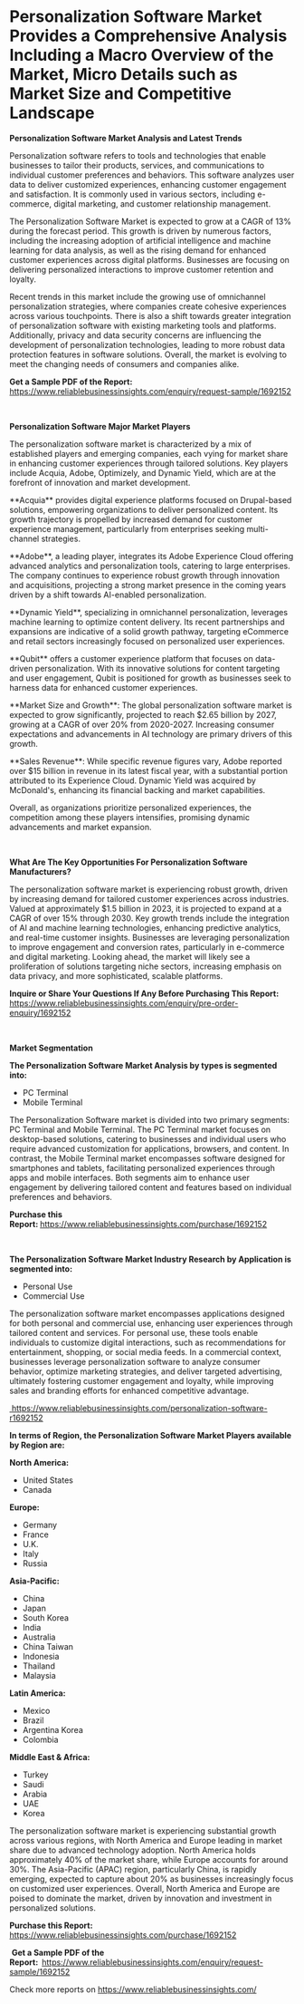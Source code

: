 <p><h1>Personalization Software Market Provides a Comprehensive Analysis Including a Macro Overview of the Market, Micro Details such as Market Size and Competitive Landscape</h1></p><p><strong>Personalization Software Market Analysis and Latest Trends</strong></p>
<p><p>Personalization software refers to tools and technologies that enable businesses to tailor their products, services, and communications to individual customer preferences and behaviors. This software analyzes user data to deliver customized experiences, enhancing customer engagement and satisfaction. It is commonly used in various sectors, including e-commerce, digital marketing, and customer relationship management.</p><p>The Personalization Software Market is expected to grow at a CAGR of 13% during the forecast period. This growth is driven by numerous factors, including the increasing adoption of artificial intelligence and machine learning for data analysis, as well as the rising demand for enhanced customer experiences across digital platforms. Businesses are focusing on delivering personalized interactions to improve customer retention and loyalty.</p><p>Recent trends in this market include the growing use of omnichannel personalization strategies, where companies create cohesive experiences across various touchpoints. There is also a shift towards greater integration of personalization software with existing marketing tools and platforms. Additionally, privacy and data security concerns are influencing the development of personalization technologies, leading to more robust data protection features in software solutions. Overall, the market is evolving to meet the changing needs of consumers and companies alike.</p></p>
<p><strong>Get a Sample PDF of the Report:&nbsp;</strong> <a href="https://www.reliablebusinessinsights.com/enquiry/request-sample/1692152?utm_campaign=3051&utm_medium=2&utm_source=Github&utm_content=ia&utm_term=09032025&utm_id=personalization-software">https://www.reliablebusinessinsights.com/enquiry/request-sample/1692152</a></p>
<p>&nbsp;</p>
<p><strong>Personalization Software Major Market Players</strong></p>
<p><p>The personalization software market is characterized by a mix of established players and emerging companies, each vying for market share in enhancing customer experiences through tailored solutions. Key players include Acquia, Adobe, Optimizely, and Dynamic Yield, which are at the forefront of innovation and market development.</p><p>**Acquia** provides digital experience platforms focused on Drupal-based solutions, empowering organizations to deliver personalized content. Its growth trajectory is propelled by increased demand for customer experience management, particularly from enterprises seeking multi-channel strategies. </p><p>**Adobe**, a leading player, integrates its Adobe Experience Cloud offering advanced analytics and personalization tools, catering to large enterprises. The company continues to experience robust growth through innovation and acquisitions, projecting a strong market presence in the coming years driven by a shift towards AI-enabled personalization.</p><p>**Dynamic Yield**, specializing in omnichannel personalization, leverages machine learning to optimize content delivery. Its recent partnerships and expansions are indicative of a solid growth pathway, targeting eCommerce and retail sectors increasingly focused on personalized user experiences.</p><p>**Qubit** offers a customer experience platform that focuses on data-driven personalization. With its innovative solutions for content targeting and user engagement, Qubit is positioned for growth as businesses seek to harness data for enhanced customer experiences.</p><p>**Market Size and Growth**: The global personalization software market is expected to grow significantly, projected to reach $2.65 billion by 2027, growing at a CAGR of over 20% from 2020-2027. Increasing consumer expectations and advancements in AI technology are primary drivers of this growth.</p><p>**Sales Revenue**: While specific revenue figures vary, Adobe reported over $15 billion in revenue in its latest fiscal year, with a substantial portion attributed to its Experience Cloud. Dynamic Yield was acquired by McDonald's, enhancing its financial backing and market capabilities.</p><p>Overall, as organizations prioritize personalized experiences, the competition among these players intensifies, promising dynamic advancements and market expansion.</p></p>
<p>&nbsp;</p>
<p><strong>What Are The Key Opportunities For Personalization Software Manufacturers?</strong></p>
<p><p>The personalization software market is experiencing robust growth, driven by increasing demand for tailored customer experiences across industries. Valued at approximately $1.5 billion in 2023, it is projected to expand at a CAGR of over 15% through 2030. Key growth trends include the integration of AI and machine learning technologies, enhancing predictive analytics, and real-time customer insights. Businesses are leveraging personalization to improve engagement and conversion rates, particularly in e-commerce and digital marketing. Looking ahead, the market will likely see a proliferation of solutions targeting niche sectors, increasing emphasis on data privacy, and more sophisticated, scalable platforms.</p></p>
<p><strong>Inquire or Share Your Questions If Any Before Purchasing This Report:</strong> <a href="https://www.reliablebusinessinsights.com/enquiry/pre-order-enquiry/1692152?utm_campaign=3051&utm_medium=2&utm_source=Github&utm_content=ia&utm_term=09032025&utm_id=personalization-software">https://www.reliablebusinessinsights.com/enquiry/pre-order-enquiry/1692152</a></p>
<p>&nbsp;</p>
<p><strong>Market Segmentation</strong></p>
<p><strong>The Personalization Software Market Analysis by types is segmented into:</strong></p>
<p><ul><li>PC Terminal</li><li>Mobile Terminal</li></ul></p>
<p><p>The Personalization Software market is divided into two primary segments: PC Terminal and Mobile Terminal. The PC Terminal market focuses on desktop-based solutions, catering to businesses and individual users who require advanced customization for applications, browsers, and content. In contrast, the Mobile Terminal market encompasses software designed for smartphones and tablets, facilitating personalized experiences through apps and mobile interfaces. Both segments aim to enhance user engagement by delivering tailored content and features based on individual preferences and behaviors.</p></p>
<p><strong>Purchase this Report:&nbsp;</strong><a href="https://www.reliablebusinessinsights.com/purchase/1692152?utm_campaign=3051&utm_medium=2&utm_source=Github&utm_content=ia&utm_term=09032025&utm_id=personalization-software">https://www.reliablebusinessinsights.com/purchase/1692152</a></p>
<p>&nbsp;</p>
<p><strong>The Personalization Software Market Industry Research by Application is segmented into:</strong></p>
<p><ul><li>Personal Use</li><li>Commercial Use</li></ul></p>
<p><p>The personalization software market encompasses applications designed for both personal and commercial use, enhancing user experiences through tailored content and services. For personal use, these tools enable individuals to customize digital interactions, such as recommendations for entertainment, shopping, or social media feeds. In a commercial context, businesses leverage personalization software to analyze consumer behavior, optimize marketing strategies, and deliver targeted advertising, ultimately fostering customer engagement and loyalty, while improving sales and branding efforts for enhanced competitive advantage.</p></p>
<p><a href="https://www.reliablebusinessinsights.com/personalization-software-r1692152?utm_campaign=3051&utm_medium=2&utm_source=Github&utm_content=ia&utm_term=09032025&utm_id=personalization-software">&nbsp;https://www.reliablebusinessinsights.com/personalization-software-r1692152</a></p>
<p><strong>In terms of Region, the Personalization Software Market Players available by Region are:</strong></p>
<p>
    <p> <strong> North America: </strong>
        <ul>
            <li>United States</li>
            <li>Canada</li>
        </ul>
        </p> 
    <p> <strong> Europe: </strong>
        <ul>
            <li>Germany</li>
            <li>France</li>
            <li>U.K.</li>
            <li>Italy</li>
            <li>Russia</li>
        </ul>
        </p> 
    <p> <strong> Asia-Pacific: </strong>
        <ul>
            <li>China</li>
            <li>Japan</li>
            <li>South Korea</li>
            <li>India</li>
            <li>Australia</li>
            <li>China Taiwan</li>
            <li>Indonesia</li>
            <li>Thailand</li>
            <li>Malaysia</li>
        </ul>
        </p> 
    <p> <strong> Latin America: </strong>
        <ul>
            <li>Mexico</li>
            <li>Brazil</li>
            <li>Argentina Korea</li>
            <li>Colombia</li>
        </ul>
        </p> 
    <p> <strong> Middle East & Africa: </strong>
        <ul>
            <li>Turkey</li>
            <li>Saudi</li>
            <li>Arabia</li>
            <li>UAE</li>
            <li>Korea</li>
        </ul>
    </p>
    </p>
<p><p>The personalization software market is experiencing substantial growth across various regions, with North America and Europe leading in market share due to advanced technology adoption. North America holds approximately 40% of the market share, while Europe accounts for around 30%. The Asia-Pacific (APAC) region, particularly China, is rapidly emerging, expected to capture about 20% as businesses increasingly focus on customized user experiences. Overall, North America and Europe are poised to dominate the market, driven by innovation and investment in personalized solutions.</p></p>
<p><strong>Purchase this Report: </strong><a href="https://www.reliablebusinessinsights.com/purchase/1692152?utm_campaign=3051&utm_medium=2&utm_source=Github&utm_content=ia&utm_term=09032025&utm_id=personalization-software">https://www.reliablebusinessinsights.com/purchase/1692152</a></p>
<p>&nbsp;<strong>Get a Sample PDF of the Report:&nbsp;&nbsp;</strong><a href="https://www.reliablebusinessinsights.com/enquiry/request-sample/1692152?utm_campaign=3051&utm_medium=2&utm_source=Github&utm_content=ia&utm_term=09032025&utm_id=personalization-software">https://www.reliablebusinessinsights.com/enquiry/request-sample/1692152</a></p>
<p><strong></strong></p>
<p>Check more reports on <a href="https://www.reliablebusinessinsights.com/?utm_campaign=3051&utm_medium=2&utm_source=Github&utm_content=ia&utm_term=09032025&utm_id=personalization-software">https://www.reliablebusinessinsights.com/</a></p>